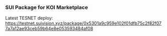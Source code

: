 ### SUI Package for KOI Marketplace

Latest TESNET deploy: https://testnet.suivision.xyz/package/0x5301a9c959e102f01dfb75c2f82f077a7a12ae93ceb59b64e8e053593484af08
